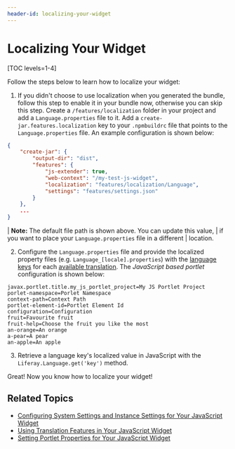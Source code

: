 ```yaml
---
header-id: localizing-your-widget
---
```


# Localizing Your Widget

[TOC levels=1-4]

Follow the steps below to learn how to localize your widget:

1.  If you didn't choose to use localization when you generated the bundle, 
    follow this step to enable it in your bundle now, otherwise you can skip 
    this step. Create a `/features/localization` folder in your project and add 
    a `Language.properties` file to it. Add a `create-jar.features.localization` 
    key to your `.npmbuildrc` file that points to the `Language.properties` 
    file. An example configuration is shown below:
    
```json
{
	"create-jar": {
		"output-dir": "dist",
		"features": {
			"js-extender": true,
			"web-context": "/my-test-js-widget",
			"localization": "features/localization/Language",
			"settings": "features/settings.json"
		}
	},
	...
}
```

| **Note:** The default file path is shown above. You can update this value, 
| if you want to place your `Language.properties` file in a different 
| location.

2.  Configure the `Language.properties` file and provide the localized property 
    files (e.g. `Language_[locale].properties`) with the 
    [language keys](/docs/7-2/frameworks/-/knowledge_base/f/localizing-your-application#what-are-language-keys) 
    for each 
    [available translation](/docs/7-2/frameworks/-/knowledge_base/f/localizing-your-application#what-locales-are-available-by-default). 
    The *JavaScript based portlet* configuration is shown below:

```properties
javax.portlet.title.my_js_portlet_project=My JS Portlet Project
porlet-namespace=Porlet Namespace
context-path=Context Path
portlet-element-id=Portlet Element Id
configuration=Configuration
fruit=Favourite fruit
fruit-help=Choose the fruit you like the most
an-orange=An orange
a-pear=A pear
an-apple=An apple
```

3.  Retrieve a language key's localized value in JavaScript with the 
    `Liferay.Language.get('key')` method.

Great! Now you know how to localize your widget! 

## Related Topics

- [Configuring System Settings and Instance Settings for Your JavaScript Widget](/docs/7-2/frameworks/-/knowledge_base/f/configuring-system-settings-and-instance-settings-for-your-javascript-widget)
- [Using Translation Features in Your JavaScript Widget](/docs/7-2/frameworks/-/knowledge_base/f/using-translation-features-in-your-javascript-widget)
- [Setting Portlet Properties for Your JavaScript Widget](/docs/7-2/frameworks/-/knowledge_base/f/setting-portlet-properties-for-your-javascript-widget)
